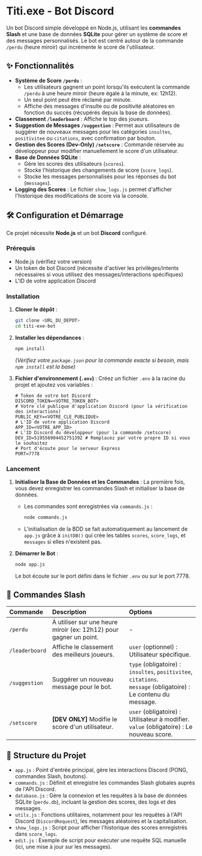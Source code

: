 # Titi.exe - Bot Discord

Un bot Discord simple développé en Node.js, utilisant les **commandes Slash** et une base de données **SQLite** pour gérer un système de score et des messages personnalisés. Le bot est centré autour de la commande `/perdu` (heure miroir) qui incrémente le score de l'utilisateur.

## ✨ Fonctionnalités

* **Système de Score `/perdu`** :
    * Les utilisateurs gagnent un point lorsqu'ils exécutent la commande `/perdu` à une heure miroir (heure égale à la minute, ex: 12h12).
    * Un seul point peut être réclamé par minute.
    * Affiche des messages d'insulte ou de positivité aléatoires en fonction du succès (récupérés depuis la base de données).
* **Classement `/leaderboard`** : Affiche le top des joueurs.
* **Suggestion de Messages `/suggestion`** : Permet aux utilisateurs de suggérer de nouveaux messages pour les catégories `insultes`, `positivitee` ou `citations`, avec confirmation par bouton.
* **Gestion des Scores (Dev-Only) `/setscore`** : Commande réservée au développeur pour modifier manuellement le score d'un utilisateur.
* **Base de Données SQLite** :
    * Gère les scores des utilisateurs (`scores`).
    * Stocke l'historique des changements de score (`score_logs`).
    * Stocke les messages personnalisés pour les réponses du bot (`messages`).
* **Logging des Scores** : Le fichier `show_logs.js` permet d'afficher l'historique des modifications de score via la console.

## 🛠️ Configuration et Démarrage

Ce projet nécessite **Node.js** et un bot **Discord** configuré.

### Prérequis

* Node.js (vérifiez votre version)
* Un token de bot Discord (nécessite d'activer les privilèges/intents nécessaires si vous utilisez des messages/interactions spécifiques)
* L'ID de votre application Discord

### Installation

1.  **Cloner le dépôt** :
    ```bash
    git clone <URL_DU_DEPOT>
    cd titi-exe-bot
    ```

2.  **Installer les dépendances** :
    ```bash
    npm install
    ```
    *(Vérifiez votre `package.json` pour la commande exacte si besoin, mais `npm install` est la base)*

3.  **Fichier d'environnement (`.env`)** :
    Créez un fichier `.env` à la racine du projet et ajoutez vos variables :

    ```env
    # Token de votre bot Discord
    DISCORD_TOKEN=<VOTRE_TOKEN_BOT>
    # Votre clé publique d'application Discord (pour la vérification des interactions)
    PUBLIC_KEY=<VOTRE_CLE_PUBLIQUE>
    # L'ID de votre application Discord
    APP_ID=<VOTRE_APP_ID>
    # L'ID Discord du développeur (pour la commande /setscore)
    DEV_ID=519556904452751392 # Remplacez par votre propre ID si vous le souhaitez
    # Port d'écoute pour le serveur Express
    PORT=7778
    ```

### Lancement

1.  **Initialiser la Base de Données et les Commandes** :
    La première fois, vous devez enregistrer les commandes Slash et initialiser la base de données.
    * Les commandes sont enregistrées via `commands.js` :
        ```bash
        node commands.js
        ```
    * L'initialisation de la BDD se fait automatiquement au lancement de `app.js` grâce à `initDB()` qui crée les tables `scores`, `score_logs`, et `messages` si elles n'existent pas.

2.  **Démarrer le Bot** :
    ```bash
    node app.js
    ```
    Le bot écoute sur le port défini dans le fichier `.env` ou sur le port 7778.

## 🤖 Commandes Slash

| Commande | Description | Options |
| :--- | :--- | :--- |
| `/perdu` | À utiliser sur une heure miroir (ex: 12h12) pour gagner un point. | - |
| `/leaderboard` | Affiche le classement des meilleurs joueurs. | `user` (optionnel) : Utilisateur spécifique. |
| `/suggestion` | Suggérer un nouveau message pour le bot. | `type` (obligatoire) : `insultes`, `positivitee`, `citations`.<br>`message` (obligatoire) : Le contenu du message. |
| `/setscore` | **[DEV ONLY]** Modifie le score d'un utilisateur. | `user` (obligatoire) : Utilisateur à modifier.<br>`value` (obligatoire) : Le nouveau score. |

## 📁 Structure du Projet

* `app.js` : Point d'entrée principal, gère les interactions Discord (PONG, commandes Slash, boutons).
* `commands.js` : Définit et enregistre les commandes Slash globales auprès de l'API Discord.
* `database.js` : Gère la connexion et les requêtes à la base de données SQLite (`perdu.db`), incluant la gestion des scores, des logs et des messages.
* `utils.js` : Fonctions utilitaires, notamment pour les requêtes à l'API Discord (`DiscordRequest`), les messages aléatoires et la capitalisation.
* `show_logs.js` : Script pour afficher l'historique des scores enregistrés dans `score_logs`.
* `edit.js` : Exemple de script pour exécuter une requête SQL manuelle (ici, une mise à jour sur les messages).

